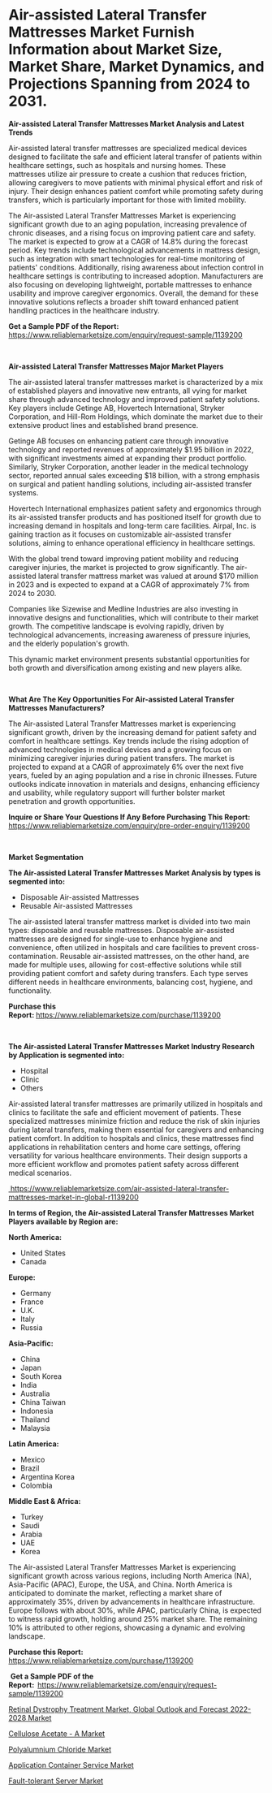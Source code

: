 <p><h1>Air-assisted Lateral Transfer Mattresses Market Furnish Information about Market Size, Market Share, Market Dynamics, and Projections Spanning from 2024 to 2031.</h1></p><p><strong>Air-assisted Lateral Transfer Mattresses Market Analysis and Latest Trends</strong></p>
<p><p>Air-assisted lateral transfer mattresses are specialized medical devices designed to facilitate the safe and efficient lateral transfer of patients within healthcare settings, such as hospitals and nursing homes. These mattresses utilize air pressure to create a cushion that reduces friction, allowing caregivers to move patients with minimal physical effort and risk of injury. Their design enhances patient comfort while promoting safety during transfers, which is particularly important for those with limited mobility.</p><p>The Air-assisted Lateral Transfer Mattresses Market is experiencing significant growth due to an aging population, increasing prevalence of chronic diseases, and a rising focus on improving patient care and safety. The market is expected to grow at a CAGR of 14.8% during the forecast period. Key trends include technological advancements in mattress design, such as integration with smart technologies for real-time monitoring of patients' conditions. Additionally, rising awareness about infection control in healthcare settings is contributing to increased adoption. Manufacturers are also focusing on developing lightweight, portable mattresses to enhance usability and improve caregiver ergonomics. Overall, the demand for these innovative solutions reflects a broader shift toward enhanced patient handling practices in the healthcare industry.</p></p>
<p><strong>Get a Sample PDF of the Report:&nbsp;</strong> <a href="https://www.reliablemarketsize.com/enquiry/request-sample/1139200?utm_campaign=1103&utm_medium=2&utm_source=Github&utm_content=ia&utm_term=14102024&utm_id=air-assisted-lateral-transfer-mattresses">https://www.reliablemarketsize.com/enquiry/request-sample/1139200</a></p>
<p>&nbsp;</p>
<p><strong>Air-assisted Lateral Transfer Mattresses Major Market Players</strong></p>
<p><p>The air-assisted lateral transfer mattresses market is characterized by a mix of established players and innovative new entrants, all vying for market share through advanced technology and improved patient safety solutions. Key players include Getinge AB, Hovertech International, Stryker Corporation, and Hill-Rom Holdings, which dominate the market due to their extensive product lines and established brand presence.</p><p>Getinge AB focuses on enhancing patient care through innovative technology and reported revenues of approximately $1.95 billion in 2022, with significant investments aimed at expanding their product portfolio. Similarly, Stryker Corporation, another leader in the medical technology sector, reported annual sales exceeding $18 billion, with a strong emphasis on surgical and patient handling solutions, including air-assisted transfer systems.</p><p>Hovertech International emphasizes patient safety and ergonomics through its air-assisted transfer products and has positioned itself for growth due to increasing demand in hospitals and long-term care facilities. Airpal, Inc. is gaining traction as it focuses on customizable air-assisted transfer solutions, aiming to enhance operational efficiency in healthcare settings.</p><p>With the global trend toward improving patient mobility and reducing caregiver injuries, the market is projected to grow significantly. The air-assisted lateral transfer mattress market was valued at around $170 million in 2023 and is expected to expand at a CAGR of approximately 7% from 2024 to 2030.</p><p>Companies like Sizewise and Medline Industries are also investing in innovative designs and functionalities, which will contribute to their market growth. The competitive landscape is evolving rapidly, driven by technological advancements, increasing awareness of pressure injuries, and the elderly population's growth.</p><p>This dynamic market environment presents substantial opportunities for both growth and diversification among existing and new players alike.</p></p>
<p>&nbsp;</p>
<p><strong>What Are The Key Opportunities For Air-assisted Lateral Transfer Mattresses Manufacturers?</strong></p>
<p><p>The Air-assisted Lateral Transfer Mattresses market is experiencing significant growth, driven by the increasing demand for patient safety and comfort in healthcare settings. Key trends include the rising adoption of advanced technologies in medical devices and a growing focus on minimizing caregiver injuries during patient transfers. The market is projected to expand at a CAGR of approximately 6% over the next five years, fueled by an aging population and a rise in chronic illnesses. Future outlooks indicate innovation in materials and designs, enhancing efficiency and usability, while regulatory support will further bolster market penetration and growth opportunities.</p></p>
<p><strong>Inquire or Share Your Questions If Any Before Purchasing This Report:</strong> <a href="https://www.reliablemarketsize.com/enquiry/pre-order-enquiry/1139200?utm_campaign=1103&utm_medium=2&utm_source=Github&utm_content=ia&utm_term=14102024&utm_id=air-assisted-lateral-transfer-mattresses">https://www.reliablemarketsize.com/enquiry/pre-order-enquiry/1139200</a></p>
<p>&nbsp;</p>
<p><strong>Market Segmentation</strong></p>
<p><strong>The Air-assisted Lateral Transfer Mattresses Market Analysis by types is segmented into:</strong></p>
<p><ul><li>Disposable Air-assisted Mattresses</li><li>Reusable Air-assisted Mattresses</li></ul></p>
<p><p>The air-assisted lateral transfer mattress market is divided into two main types: disposable and reusable mattresses. Disposable air-assisted mattresses are designed for single-use to enhance hygiene and convenience, often utilized in hospitals and care facilities to prevent cross-contamination. Reusable air-assisted mattresses, on the other hand, are made for multiple uses, allowing for cost-effective solutions while still providing patient comfort and safety during transfers. Each type serves different needs in healthcare environments, balancing cost, hygiene, and functionality.</p></p>
<p><strong>Purchase this Report:&nbsp;</strong><a href="https://www.reliablemarketsize.com/purchase/1139200?utm_campaign=1103&utm_medium=2&utm_source=Github&utm_content=ia&utm_term=14102024&utm_id=air-assisted-lateral-transfer-mattresses">https://www.reliablemarketsize.com/purchase/1139200</a></p>
<p>&nbsp;</p>
<p><strong>The Air-assisted Lateral Transfer Mattresses Market Industry Research by Application is segmented into:</strong></p>
<p><ul><li>Hospital</li><li>Clinic</li><li>Others</li></ul></p>
<p><p>Air-assisted lateral transfer mattresses are primarily utilized in hospitals and clinics to facilitate the safe and efficient movement of patients. These specialized mattresses minimize friction and reduce the risk of skin injuries during lateral transfers, making them essential for caregivers and enhancing patient comfort. In addition to hospitals and clinics, these mattresses find applications in rehabilitation centers and home care settings, offering versatility for various healthcare environments. Their design supports a more efficient workflow and promotes patient safety across different medical scenarios.</p></p>
<p><a href="https://www.reliablemarketsize.com/air-assisted-lateral-transfer-mattresses-market-in-global-r1139200?utm_campaign=1103&utm_medium=2&utm_source=Github&utm_content=ia&utm_term=14102024&utm_id=air-assisted-lateral-transfer-mattresses">&nbsp;https://www.reliablemarketsize.com/air-assisted-lateral-transfer-mattresses-market-in-global-r1139200</a></p>
<p><strong>In terms of Region, the Air-assisted Lateral Transfer Mattresses Market Players available by Region are:</strong></p>
<p>
    <p> <strong> North America: </strong>
        <ul>
            <li>United States</li>
            <li>Canada</li>
        </ul>
        </p> 
    <p> <strong> Europe: </strong>
        <ul>
            <li>Germany</li>
            <li>France</li>
            <li>U.K.</li>
            <li>Italy</li>
            <li>Russia</li>
        </ul>
        </p> 
    <p> <strong> Asia-Pacific: </strong>
        <ul>
            <li>China</li>
            <li>Japan</li>
            <li>South Korea</li>
            <li>India</li>
            <li>Australia</li>
            <li>China Taiwan</li>
            <li>Indonesia</li>
            <li>Thailand</li>
            <li>Malaysia</li>
        </ul>
        </p> 
    <p> <strong> Latin America: </strong>
        <ul>
            <li>Mexico</li>
            <li>Brazil</li>
            <li>Argentina Korea</li>
            <li>Colombia</li>
        </ul>
        </p> 
    <p> <strong> Middle East & Africa: </strong>
        <ul>
            <li>Turkey</li>
            <li>Saudi</li>
            <li>Arabia</li>
            <li>UAE</li>
            <li>Korea</li>
        </ul>
    </p>
    </p>
<p><p>The Air-assisted Lateral Transfer Mattresses Market is experiencing significant growth across various regions, including North America (NA), Asia-Pacific (APAC), Europe, the USA, and China. North America is anticipated to dominate the market, reflecting a market share of approximately 35%, driven by advancements in healthcare infrastructure. Europe follows with about 30%, while APAC, particularly China, is expected to witness rapid growth, holding around 25% market share. The remaining 10% is attributed to other regions, showcasing a dynamic and evolving landscape.</p></p>
<p><strong>Purchase this Report: </strong><a href="https://www.reliablemarketsize.com/purchase/1139200?utm_campaign=1103&utm_medium=2&utm_source=Github&utm_content=ia&utm_term=14102024&utm_id=air-assisted-lateral-transfer-mattresses">https://www.reliablemarketsize.com/purchase/1139200</a></p>
<p>&nbsp;<strong>Get a Sample PDF of the Report:&nbsp;&nbsp;</strong><a href="https://www.reliablemarketsize.com/enquiry/request-sample/1139200?utm_campaign=1103&utm_medium=2&utm_source=Github&utm_content=ia&utm_term=14102024&utm_id=air-assisted-lateral-transfer-mattresses">https://www.reliablemarketsize.com/enquiry/request-sample/1139200</a></p>
<p><strong></strong></p>
<p><p><a href="https://www.linkedin.com/pulse/retinal-dystrophy-treatment-market-global-outlook-forecast-2022-2028-itptf?trk=public_post_embed_feed-article-content&utm_campaign=1103&utm_medium=2&utm_source=Github&utm_content=ia&utm_term=14102024&utm_id=air-assisted-lateral-transfer-mattresses">Retinal Dystrophy Treatment Market, Global Outlook and Forecast 2022-2028 Market</a></p><p><a href="https://www.linkedin.com/pulse/cellulose-acetate-industry-sector-new-technologies-market-fz1mf?trk=public_post_embed_feed-article-content&utm_campaign=1103&utm_medium=2&utm_source=Github&utm_content=ia&utm_term=14102024&utm_id=air-assisted-lateral-transfer-mattresses">Cellulose Acetate - A Market</a></p><p><a href="https://www.linkedin.com/pulse/polyalumnium-chloride-market-trends-detailed-study-its-segmentation-u4lyf?trk=public_post_embed_feed-article-content&utm_campaign=1103&utm_medium=2&utm_source=Github&utm_content=ia&utm_term=14102024&utm_id=air-assisted-lateral-transfer-mattresses">Polyalumnium Chloride Market</a></p><p><a href="https://github.com/danyelltzmol/Market-Research-Report-List-1/blob/main/application-container-service-market.md?utm_campaign=1103&utm_medium=2&utm_source=Github&utm_content=ia&utm_term=14102024&utm_id=air-assisted-lateral-transfer-mattresses">Application Container Service Market</a></p><p><a href="https://github.com/anidillnagatat/Market-Research-Report-List-1/blob/main/fault-tolerant-server-market.md?utm_campaign=1103&utm_medium=2&utm_source=Github&utm_content=ia&utm_term=14102024&utm_id=air-assisted-lateral-transfer-mattresses">Fault-tolerant Server Market</a></p></p>